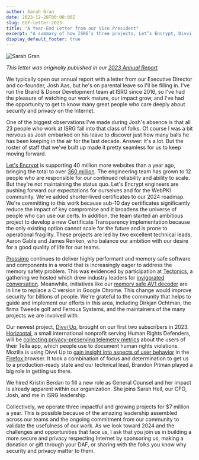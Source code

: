 ```yaml
---
author: Sarah Gran
date: 2023-12-28T00:00:00Z
slug: EOY-letter-2023
title: "A Year-End Letter from our Vice President"
excerpt: "A summary of how ISRG’s three projects, Let’s Encrypt, Divvi Up, and Prossimo continue to improve security and privacy."
display_default_footer: true
---
```


<div class="card border-0 pic-quote-right">
    <img alt="Sarah Gran" class="mx-auto img-fluid" src="/images/blog/Sarah-Gran-Headshot.jpg" />
</div>

_This letter was originally published in our [2023 Annual Report](https://www.abetterinternet.org/documents/2023-ISRG-Annual-Report.pdf)._

We typically open our annual report with a letter from our Executive Director and co-founder, Josh Aas, but he's on parental leave so I'll be filling in. I've run the Brand & Donor Development team at ISRG since 2016, so I've had the pleasure of watching our work mature, our impact grow, and I've had the opportunity to get to know many great people who care deeply about security and privacy on the Internet.

One of the biggest observations I've made during Josh's absence is that all 23 people who work at ISRG fall into that class of folks. Of course I was a bit nervous as Josh embarked on his leave to discover just how many balls he has been keeping in the air for the last decade. Answer: it's a lot. But the roster of staff that we've built up made it pretty seamless for us to keep moving forward.

[Let's Encrypt](http://letsencrypt.org) is supporting 40 million more websites than a year ago, bringing the total to over [360 million](http://letsencrypt.org/stats). The engineering team has grown to 12 people who are responsible for our continued reliability and ability to scale. But they're not maintaining the status quo. Let's Encrypt engineers are pushing forward our expectations for ourselves and for the WebPKI community. We've added shorter-lived certificates to our 2024 roadmap. We're committing to this work because sub-10 day certificates significantly reduce the impact of key compromise and it broadens the universe of people who can use our certs. In addition, the team started an ambitious project to develop a new Certificate Transparency implementation because the only existing option cannot scale for the future and is prone to operational fragility. These projects are led by two excellent technical leads, Aaron Gable and James Renken, who balance our ambition with our desire for a good quality of life for our teams.

[Prossimo](http://memorysafety.org) continues to deliver highly performant and memory safe software and components in a world that is increasingly eager to address the memory safety problem. This was evidenced by participation at [Tectonics](https://tectonics.memorysafety.org/), a gathering we hosted which drew industry leaders for [invigorated conversation](https://www.memorysafety.org/blog/tectonics-recap/). Meanwhile, initiatives like our [memory safe AV1 decoder](https://www.memorysafety.org/initiative/av1/) are in line to replace a C version in Google Chrome. This change would improve security for billions of people. We're grateful to the community that helps to guide and implement our efforts in this area, including Dirkjan Ochtman, the firms Tweede golf and Ferrous Systems, and the maintainers of the many projects we are involved with

Our newest project, [Divvi Up](http://divviup.org), brought on our first two subscribers in 2023. [Horizontal](https://wearehorizontal.org/index), a small international nonprofit serving Human Rights Defenders, will be [collecting privacy-preserving telemetry metrics](https://divviup.org/blog/horizontal/) about the users of their Tella app, which people use to document human rights violations. Mozilla is using Divvi Up to [gain insight into aspects of user behavior](https://divviup.org/blog/divvi-up-in-firefox/) in the [Firefox ](https://www.mozilla.org/en-US/firefox/new/)browser. It took a combination of focus and determination to get us to a production-ready state and our technical lead, Brandon Pitman played a big role in getting us there.

We hired Kristin Berdan to fill a new role as General Counsel and her impact is already apparent within our organization. She joins Sarah Heil, our CFO, Josh, and me in ISRG leadership.

Collectively, we operate three impactful and growing projects for $7 million a year. This is possible because of the amazing leadership assembled across our teams and the ongoing commitment from our community to validate the usefulness of our work. As we look toward 2024 and the challenges and opportunities that face us, I ask that you join us in building a more secure and privacy respecting Internet by sponsoring us, making a donation or gift through your DAF, or sharing with the folks you know why security and privacy matter to them.